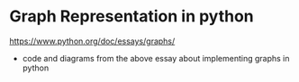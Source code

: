 Graph Representation in python
===============================

https://www.python.org/doc/essays/graphs/

* code and diagrams from the above essay about implementing graphs in python
